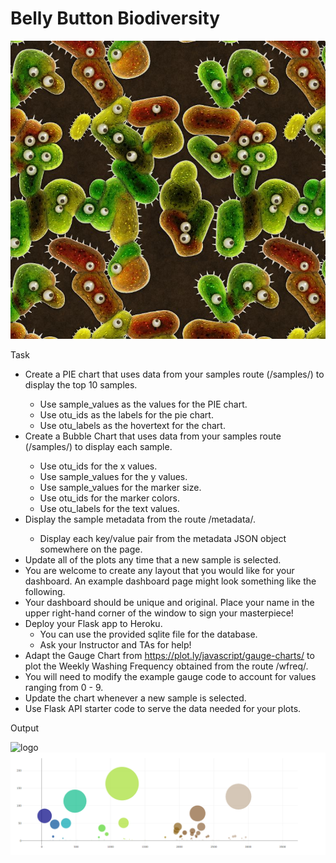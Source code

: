 # Belly Button Biodiversity
![logo](/images/logo.jpg)

Task
* Create a PIE chart that uses data from your samples route (/samples/<sample>) to display the top 10 samples.
  * Use sample_values as the values for the PIE chart.
  * Use otu_ids as the labels for the pie chart.
  * Use otu_labels as the hovertext for the chart.
* Create a Bubble Chart that uses data from your samples route (/samples/<sample>) to display each sample.
  * Use otu_ids for the x values.
  * Use sample_values for the y values.
  * Use sample_values for the marker size.
  * Use otu_ids for the marker colors.
  * Use otu_labels for the text values.
* Display the sample metadata from the route /metadata/<sample>.
  * Display each key/value pair from the metadata JSON object somewhere on the page.
* Update all of the plots any time that a new sample is selected.
* You are welcome to create any layout that you would like for your dashboard. An example dashboard page might look something like the following.
* Your dashboard should be unique and original. Place your name in the upper right-hand corner of the window to sign your masterpiece!
* Deploy your Flask app to Heroku.
  * You can use the provided sqlite file for the database.
  * Ask your Instructor and TAs for help!
* Adapt the Gauge Chart from https://plot.ly/javascript/gauge-charts/ to plot the Weekly Washing Frequency obtained from the route /wfreq/<sample>.
* You will need to modify the example gauge code to account for values ranging from 0 - 9.
* Update the chart whenever a new sample is selected.
* Use Flask API starter code to serve the data needed for your plots.

Output

![logo](/belly_button_biodiversity/images/Dashboard.PNG)
![logo](/images/BubbleChart.PNG)
